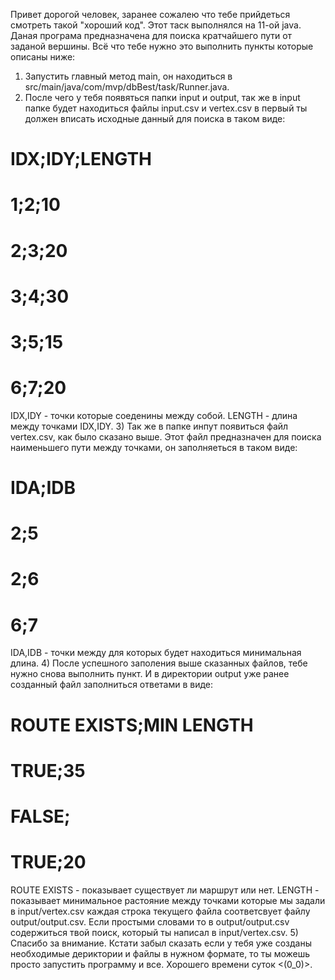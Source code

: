 Привет дорогой человек, заранее сожалею что тебе прийдеться смотреть такой "хороший код". 
Этот таск выполнялся на 11-ой java.
Даная програма предназначена для поиска кратчайшего пути от заданой вершины.
Всё что тебе нужно это выполнить пункты которые описаны ниже:
1) Запустить главный метод main, он находиться в src/main/java/com/mvp/dbBest/task/Runner.java.
2) После чего у тебя появяться папки input и output, так же в input папке будет находиться файлы input.csv и vertex.csv
в первый ты должен вписать исходные данный для поиска в таком виде:
#	IDX;IDY;LENGTH
#	1;2;10
#	2;3;20
#	3;4;30
#	3;5;15
#	6;7;20
IDX,IDY - точки которые соеденины между собой.
LENGTH -  длина между точками IDX,IDY.
3) Так же в папке инпут появиться файл vertex.csv, как было сказано выше. Этот файл предназначен для поиска 
наименьшего пути между точками, он заполняеться в таком виде: 
#	IDA;IDB
#	2;5
#	2;6
#	6;7
IDA,IDB - точки между для которых будет находиться минимальная длина.
4) После успешного заполения выше сказанных файлов, тебе нужно снова выполнить пункт. И в директории output уже ранее 
созданный файл заполниться ответами в виде: 
#	ROUTE EXISTS;MIN LENGTH
#	TRUE;35
#	FALSE;
#	TRUE;20
ROUTE EXISTS - показывает существует ли маршрут или нет.
LENGTH - показывает минимальное растояние между точками которые мы задали в input/vertex.csv каждая строка текущего файла
соответсвует файлу output/output.csv. Если простыми словами то в output/output.csv содержиться твой поиск,
который ты написал в input/vertex.csv.
5) Спасибо за внимание. Кстати забыл сказать если у тебя уже созданы необходимые дериктории и файлы в нужном формате,
то ты можешь просто запустить программу и все. Хорошего времени суток <(0_0)>.
